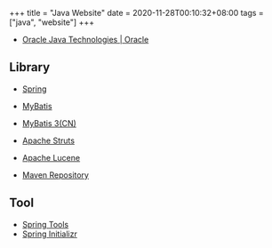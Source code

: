 +++
title = "Java Website"
date = 2020-11-28T00:10:32+08:00
tags = ["java", "website"]
+++


* [Oracle Java Technologies | Oracle](https://www.oracle.com/java/technologies/)


## Library
* [Spring](https://spring.io/)
* [MyBatis](https://blog.mybatis.org/)
* [MyBatis 3(CN)](https://mybatis.org/mybatis-3/zh/index.html)
* [Apache Struts](https://struts.apache.org/)
* [Apache Lucene](https://lucene.apache.org/)

* [Maven Repository](https://mvnrepository.com/)


## Tool


* [Spring Tools](https://spring.io/tools)
* [Spring Initializr](https://start.spring.io/)
